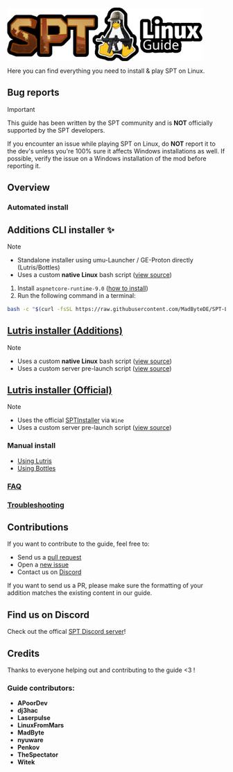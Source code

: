 
<img
  src="media/logo.webp"
  alt="drawing"
  style=" display: block; 
          margin-right: auto;" width=450/></img>

Here you can find everything you need to install & play SPT on Linux.

## Bug reports

> [!IMPORTANT]
> This guide has been written by the SPT community and is **NOT** officially supported by the SPT developers.

If you encounter an issue while playing SPT on Linux, do **NOT** report it to the dev's unless you're 100% sure it affects Windows installations as well. If possible, verify the issue on a Windows installation of the mod before reporting it.

## Overview

### Automated install

Additions CLI installer ✨
  - 

  > [!NOTE]
  > - Standalone installer using umu-Launcher / GE-Proton directly (Lutris/Bottles)
  > - Uses a custom **native Linux** bash script ([view source](scripts/spt-additions))

  1. Install `aspnetcore-runtime-9.0` ([how to install](docs/aspnet.md))
  2. Run the following command in a terminal:

```bash
bash -c "$(curl -fsSL https://raw.githubusercontent.com/MadByteDE/SPT-Linux-Guide/refs/heads/SPTv4-dev/scripts/spt-additions)"
```

[Lutris installer (Additions)](docs/lutris/installer_additions.md)
  - 

  > [!NOTE]
  > - Uses a custom **native Linux** bash script ([view source](scripts/spt-additions))
  > - Uses a custom server pre-launch script ([view source](scripts/launch-server.sh))

[Lutris installer (Official)](docs/lutris/installer_official.md)
  -

  > [!NOTE]
  > - Uses the official [SPTInstaller](https://github.com/sp-tarkov/installer) via `Wine`
  > - Uses a custom server pre-launch script ([view source](scripts/launch-server.sh))


### Manual install
- [Using Lutris](docs/lutris/manual_guide.md)
- [Using Bottles](docs/bottles/manual_guide.md)

### [FAQ](docs/faq.md)

### [Troubleshooting](docs/issues.md)

## Contributions
If you want to contribute to the guide, feel free to:
- Send us a [pull request](https://github.com/MadByteDE/SPT-Linux-Guide/compare)
- Open a [new issue](https://github.com/MadByteDE/SPT-Linux-Guide/issues/new/choose)
- Contact us on [Discord](https://discord.com/invite/Xn9msqQZan)

If you want to send us a PR, please make sure the formatting of your addition matches the existing content in our guide.


## Find us on Discord
Check out the offical [SPT Discord server](https://discord.com/invite/Xn9msqQZan)!


## Credits

Thanks to everyone helping out and contributing to the guide <3 !

### Guide contributors:
- **APoorDev**
- **dj3hac**
- **Laserpulse**
- **LinuxFromMars**
- **MadByte**
- **nyuware**
- **Penkov**
- **TheSpectator**
- **Witek**

